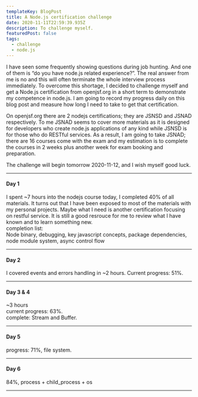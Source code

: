 ```yaml
---
templateKey: BlogPost
title: A Node.js certification challenge
date: 2020-11-11T22:59:39.935Z
description: To challenge myself.
featuredPost: false
tags:
  - challenge
  - node.js
---
```

I have seen some frequently showing questions during job hunting. And one of them is “do you have node.js related experience?”. The real answer from me is no and this will often terminate the whole interview process immediately. To overcome this shortage, I decided to challenge myself and get a Node.js certification from openjsf.org in a short term to demonstrate my competence in node.js. I am going to record my progress daily on this blog post and measure how long I need to take to get that certification.

On openjsf.org there are 2 nodejs certifications; they are JSNSD and JSNAD respectively. To me JSNAD seems to cover more materials as it is designed for developers who create node.js applications of any kind while JSNSD is for those who do RESTful services. As a result, I am going to take JSNAD; there are 16 courses come with the exam and my estimation is to complete the courses in 2 weeks plus another week for exam booking and preparation. 

The challenge will begin tomorrow 2020-11-12, and I wish myself good luck.

---
#### Day 1
I spent ~7 hours into the nodejs course today, I completed 40% of all materials.
It turns out that I have been exposed to most of the materials with my personal projects.
Maybe what I need is another certification focusing on restful service. 
It is still a good resrouce for me to review what I have known and to learn something new.\
completion list:\
Node binary, debugging, key javascript concepts, package dependencies, node module system,  async control flow

--- 
#### Day 2
I covered events and errors handling in ~2 hours. Current progress: 51%.

---
#### Day 3 & 4
~3 hours\
current progress: 63%. \
complete: Stream and Buffer.

---
#### Day 5
progress: 71%, file system.

---
#### Day 6
84%, process + child_process + os 

---
